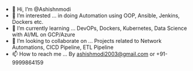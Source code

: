 - 👋 Hi, I’m @Ashishnmodi
- 👀 I’m interested ... in doing Automation using OOP, Ansible, Jenkins, Dockers etc.
- 🌱 I’m currently learning ... DevOPs, Dockers, Kubernetes, Data Science with AI/ML on GCP/Azure
- 💞️ I’m looking to collaborate on ... Projects related to Network Automations, CICD Pipeline, ETL Pipeline
- 📫 How to reach me ... By ashishmodi2003@gmail.com or +91-9999864159

<!---
Ashishnmodi/Ashishnmodi is a ✨ special ✨ repository because its `README.md` (this file) appears on your GitHub profile.
You can click the Preview link to take a look at your changes.
--->

